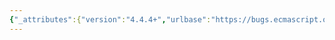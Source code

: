 ```yaml
---
{"_attributes":{"version":"4.4.4+","urlbase":"https://bugs.ecmascript.org/","maintainer":"dherman@mozilla.com"},"bug":{"bug_id":1123,"creation_ts":"2012-12-11 15:27:00 -0800","short_desc":"Error behaviour for non-generic functions should be described in more detail","delta_ts":"2013-03-08 14:44:27 -0800","product":"Draft for 6th Edition","component":"technical issue","version":"Rev 12: November 22, 2012 Draft","rep_platform":"All","op_sys":"All","bug_status":"RESOLVED","resolution":"FIXED","priority":"Normal","bug_severity":"enhancement","everconfirmed":true,"reporter":{"uid":"andrebargull","name":"André Bargull"},"assigned_to":{"uid":"allen","name":"Allen Wirfs-Brock"},"long_desc":[{"commentid":3002,"comment_count":0,"who":{"uid":"andrebargull","name":"André Bargull"},"bug_when":"2012-12-11 15:27:46 -0800","thetext":"Certain functions are labelled as non-generic, e.g. Number.prototype.toFixed, and should raise TypeError exception if called with the wrong type of object. But the specification is not entirely precise when to raise the TypeError: Does it happen on function entry or when actually trying to access the value?\n\nFor Example Number.prototype.toFixed [15.7.4.5]:\n---\n1.  Let f be ToInteger(fractionDigits). (If fractionDigits is undefined, this step produces the value 0).\n2.  ReturnIfAbrupt(f).\n3.  If f < 0 or f > 20, throw a RangeError exception.\n4.  Let x be this Number value.\n5.  ReturnIfAbrupt(x).\n---\n\n\nLet's recall [15.7.4] to get the explanation for the phrase “this Number value”:\n---\n[...]\nAlso, the phrase “this Number value” refers to either the Number value represented by this Number object, that is, the value of the [[NumberData]] internal data property of this Number object or the `this` value if its type is Number. A TypeError exception is thrown if the `this` value is neither an object that has a [[NumberData]] internal data property or a value whose type is Number.\n---\n\n\nI'd say calling toFixed with an incompatible object should nevertheless execute the steps 1-3, and then finally in step 4 raise a TypeError, because at that point “this Number value” is retrieved. All engines tested (IE10, Opera, JSC, Spidermonkey [1]) raise the TypeError on function entry, that means steps 1-3 are _not_ executed. I've used the following test case:\n---\nNumber.prototype.toFixed.call({}, {valueOf: function(){throw \"value-of\"}})\n---\n\n\n\n[1] V8 is not included in this list because of http://code.google.com/p/v8/issues/detail?id=2449"},{"commentid":3299,"comment_count":1,"who":{"uid":"allen","name":"Allen Wirfs-Brock"},"bug_when":"2013-03-07 10:54:47 -0800","thetext":"fixed in rev 14 editor's draft\n\nas far as I can tell, toFixed was the only method with this issue.  Let me know if you find others."},{"commentid":3374,"comment_count":2,"who":{"uid":"allen","name":"Allen Wirfs-Brock"},"bug_when":"2013-03-08 14:44:27 -0800","thetext":"in Rev 14 draft"}]}}
---
```

